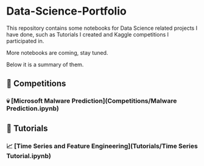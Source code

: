 # Data-Science-Portfolio
This repository contains some notebooks for Data Science related projects I have done, such as Tutorials I created and Kaggle competitions I participated in.

More notebooks are coming, stay tuned.

Below it is a summary of them.

## :checkered_flag: Competitions
### :skull: [Microsoft Malware Prediction](Competitions/Malware Prediction.ipynb)

## :green_book: Tutorials
### :chart_with_upwards_trend: [Time Series and Feature Engineering](Tutorials/Time Series Tutorial.ipynb)
